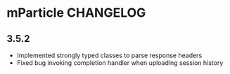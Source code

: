 # mParticle CHANGELOG

## 3.5.2

* Implemented strongly typed classes to parse response headers
* Fixed bug invoking completion handler when uploading session history
